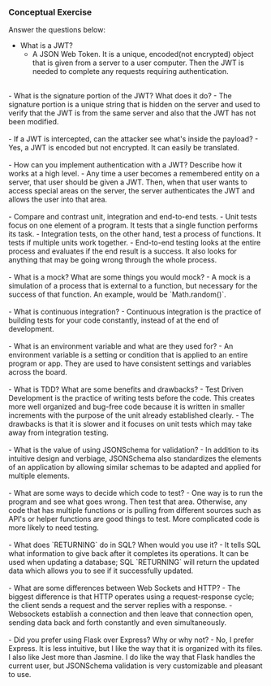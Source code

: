 ### Conceptual Exercise

Answer the questions below:

- What is a JWT?
	- A JSON Web Token. It is a unique, encoded(not encrypted) object that is given from a server to a user computer. Then the JWT is needed to complete any requests requiring authentication.  
<br>
- What is the signature portion of the JWT?  What does it do?
	- The signature portion is a unique string that is hidden on the server and used to verify that the JWT is from the same server and also that the JWT has not been modified. 
<br><br>
- If a JWT is intercepted, can the attacker see what's inside the payload?
	- Yes, a JWT is encoded but not encrypted. It can easily be translated.
<br><br>
- How can you implement authentication with a JWT?  Describe how it works at a high level.
	- Any time a user becomes a remembered entity on a server, that user should be given a JWT. Then, when that user wants to access special areas on the server, the server authenticates the JWT and allows the user into that area.
<br><br>
- Compare and contrast unit, integration and end-to-end tests.
	- Unit tests focus on one element of a program. It tests that a single function performs its task.
	- Integration tests, on the other hand, test a process of functions. It tests if multiple units work together.
	- End-to-end testing looks at the entire process and evaluates if the end result is a success. It also looks for anything that may be going wrong through the whole process.
<br><br>
- What is a mock? What are some things you would mock?
	- A mock is a simulation of a process that is external to a function, but necessary for the success of that function. An example, would be `Math.random()`.
<br><br>
- What is continuous integration?
	- Continuous integration is the practice of building tests for your code constantly, instead of at the end of development.
<br><br>
- What is an environment variable and what are they used for?
	- An environment variable is a setting or condition that is applied to an entire program or app. They are used to have consistent settings and variables across the board.
<br><br>
- What is TDD? What are some benefits and drawbacks?
	- Test Driven Development is the practice of writing tests before the code. This creates more well organized and bug-free code because it is written in smaller increments with the purpose of the unit already established clearly.
	- The drawbacks is that it is slower and it focuses on unit tests which may take away from integration testing. 
<br><br>
- What is the value of using JSONSchema for validation?
	- In addition to its intuitive design and verbiage, JSONSchema also standardizes the elements of an application by allowing similar schemas to be adapted and applied for multiple elements.
<br><br>
- What are some ways to decide which code to test?
	- One way is to run the program and see what goes wrong. Then test that area. Otherwise, any code that has multiple functions or is pulling from different sources such as API's or helper functions are good things to test. More complicated code is more likely to need testing.
<br><br>
- What does `RETURNING` do in SQL? When would you use it?
	- It tells SQL what information to give back after it completes its operations. It can be used when updating a database; SQL `RETURNING` will return the updated data which allows you to see if it successfully updated.
<br><br>
- What are some differences between Web Sockets and HTTP?
	- The biggest difference is that HTTP operates using a request-response cycle; the client sends a request and the server replies with a response.
	- Websockets establish a connection and then leave that connection open, sending data back and forth constantly and even simultaneously. 
<br><br>
- Did you prefer using Flask over Express? Why or why not?
	- No, I prefer Express. It is less intuitive, but I like the way that it is organized with its files. I also like Jest more than Jasmine. I do like the way that Flask handles the current user, but JSONSchema validation is very customizable and pleasant to use.
